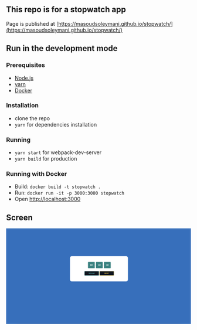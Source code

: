 ## This repo is for a stopwatch app 

Page is published at [https://masoudsoleymani.github.io/stopwatch/](https://masoudsoleymani.github.io/stopwatch/)

## Run in the development mode

  ### Prerequisites
  - [Node.js](https://nodejs.org/en/)
  - [yarn](https://classic.yarnpkg.com/en/docs/install/)
  - [Docker](https://www.docker.com/)

  ### Installation
  - clone the repo
  - `yarn` for dependencies installation

  ### Running
  - `yarn start` for webpack-dev-server
  - `yarn build` for production

  ### Running with Docker
  * Build: `docker build -t stopwatch .`
  * Run: `docker run -it -p 3000:3000 stopwatch`
  * Open [http://localhost:3000](http://localhost:3000)

## Screen

![](public/ScreenShot.jpg)
